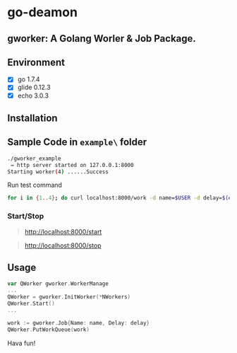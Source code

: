 
# go-deamon

## gworker: A Golang Worler & Job Package.


## Environment

- [x] go 1.7.4
- [x] glide 0.12.3
- [x] echo 3.0.3

## Installation


## Sample Code in ``example\`` folder
```sh
./gworker_example
 ⇛ http server started on 127.0.0.1:8000
Starting worker(4) ......Success
```
Run test command
```sh
for i in {1..4}; do curl localhost:8000/work -d name=$USER -d delay=$(expr $i % 11)s; done
```

### Start/Stop
> <http://localhost:8000/start>

> <http://localhost:8000/stop>

## Usage
```go
var QWorker gworker.WorkerManage
...
QWorker = gworker.InitWorker(*NWorkers)
QWorker.Start()
...
```

```go
work := gworker.Job{Name: name, Delay: delay}
QWorker.PutWorkQueue(work)
```


Hava fun!
